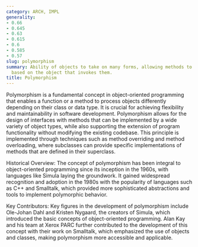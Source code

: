 ```yaml
---
category: ARCH, IMPL
generality:
- 0.66
- 0.645
- 0.63
- 0.615
- 0.6
- 0.585
- 0.57
slug: polymorphism
summary: Ability of objects to take on many forms, allowing methods to perform differently
  based on the object that invokes them.
title: Polymorphism
---
```


Polymorphism is a fundamental concept in object-oriented programming that enables a function or a method to process objects differently depending on their class or data type. It is crucial for achieving flexibility and maintainability in software development. Polymorphism allows for the design of interfaces with methods that can be implemented by a wide variety of object types, while also supporting the extension of program functionality without modifying the existing codebase. This principle is implemented through techniques such as method overriding and method overloading, where subclasses can provide specific implementations of methods that are defined in their superclass.

Historical Overview: The concept of polymorphism has been integral to object-oriented programming since its inception in the 1960s, with languages like Simula laying the groundwork. It gained widespread recognition and adoption in the 1980s with the popularity of languages such as C++ and Smalltalk, which provided more sophisticated abstractions and tools to implement polymorphic behavior.

Key Contributors: Key figures in the development of polymorphism include Ole-Johan Dahl and Kristen Nygaard, the creators of Simula, which introduced the basic concepts of object-oriented programming. Alan Kay and his team at Xerox PARC further contributed to the development of this concept with their work on Smalltalk, which emphasized the use of objects and classes, making polymorphism more accessible and applicable.